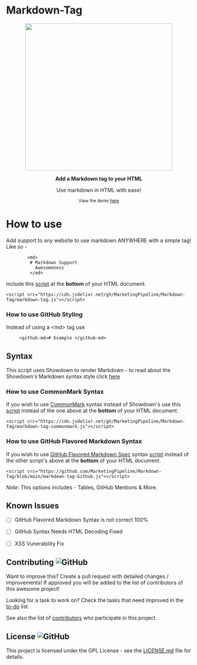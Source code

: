 # Markdown-Tag

 
<p align="center">
  <img height="400" src="https://imgur.com/oQgTNF3.png" />
</p>
                                                                     
<p align="center">     
            <b> Add a Markdown tag to your HTML </b>
            </p>
 <p align="center">              
Use markdown in HTML with ease!
  <p align="center">        
<small> View the demo <a href="https://marketingpipeline.github.io/Markdown-Tag/">here</a></small>
       </p>
  
</p>





# How to use 


  Add support to any website to use markdown ANYWHERE with a simple tag! Like so -

            <md>
             # Markdown Support
               Awesomeness
             </md>



   include this [script](https://github.com/MarketingPipeline/Markdown-Tag/blob/main/markdown-tag.js) at the <b>bottom</b> of your HTML document.
         
    <script src="https://cdn.jsdelivr.net/gh/MarketingPipeline/Markdown-Tag/markdown-tag.js"></script> 



         
### How to use GitHub Styling

Instead of using a &lt;md> tag use
   
         <github-md># Example </github-md>



## Syntax

  This script uses Showdown to render Markdown - to read about the Showdown's Markdown syntax style click [here](https://github.com/showdownjs/showdown/wiki/Showdown's-Markdown-syntax)
  
### How to use CommonMark Syntax
 
 If you wish to use [CommonMark](https://spec.commonmark.org/current/) syntax instead of Showdown's use this [script](https://github.com/MarketingPipeline/Markdown-Tag/blob/main/markdown-tag-commonmark.js) instead of the one above at the <b>bottom</b> of your HTML document.
         
    <script src="https://cdn.jsdelivr.net/gh/MarketingPipeline/Markdown-Tag/markdown-tag-commonmark.js"></script> 

### How to use GitHub Flavored Markdown Syntax
 
 If you wish to use [GitHub Flavored Markdown Spec](https://github.github.com/gfm/) syntax [script](https://github.com/MarketingPipeline/Markdown-Elements/blob/main/markdown-tag-Github.js) instead of the other script's above at the <b>bottom</b> of your HTML document. 
 
         
    <script src="https://github.com/MarketingPipeline/Markdown-Tag/blob/main/markdown-tag-Github.js"></script> 
      
 
  <i>Note:</i> This options includes - Tables, GitHub Mentions & More.
             
          
## Known Issues 

- [ ] GitHub Flavored Markdown Syntax is not correct 100%
- [ ] GitHub Syntax Needs HTML Decoding Fixed 
- [ ] XSS Vunerability Fix







## Contributing ![GitHub](https://img.shields.io/github/contributors/MarketingPipeline/Markdown-Tag)

Want to improve this? Create a pull request with detailed changes / improvements! If approved you will be added to the list of contributors of this awesome project!


Looking for a task to work on? Check the tasks that need improved in the [to-do](https://github.com/MarketingPipeline/Markdown-Tag/blob/main/to-do.md) list.


See also the list of
[contributors](https://github.com/MarketingPipeline/Markdown-Tag/graphs/contributors) who
participate in this project.

## License ![GitHub](https://img.shields.io/github/license/MarketingPipeline/Markdown-Tag)

This project is licensed under the GPL License - see the
[LICENSE.md](https://github.com/MarketingPipeline/Markdown-Tag/blob/main/LICENSE) file for
details.
